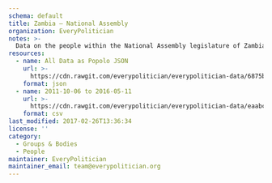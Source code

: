 ```yaml
---
schema: default
title: Zambia — National Assembly
organization: EveryPolitician
notes: >-
  Data on the people within the National Assembly legislature of Zambia.
resources:
  - name: All Data as Popolo JSON
    url: >-
      https://cdn.rawgit.com/everypolitician/everypolitician-data/6875b64d9d2a9df2d1756758faa5491943f98187/data/Zambia/Assembly/ep-popolo-v1.0.json
    format: json
  - name: 2011-10-06 to 2016-05-11
    url: >-
      https://cdn.rawgit.com/everypolitician/everypolitician-data/eaabc0041a8a567047809e8a90b179bdd3e34a42/data/Zambia/Assembly/term-2011.csv
    format: csv
last_modified: 2017-02-26T13:36:34
license: ''
category:
  - Groups & Bodies
  - People
maintainer: EveryPolitician
maintainer_email: team@everypolitician.org
---
```

